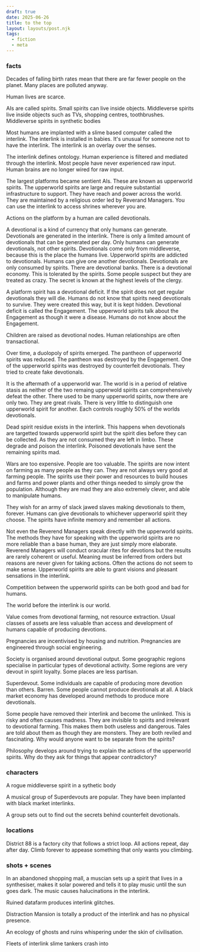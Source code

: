 ```yaml
---
draft: true
date: 2025-06-26
title: to the top
layout: layouts/post.njk
tags:
  - fiction
  - meta
---
```

### facts
Decades of falling birth rates mean that there are far fewer people on the planet. Many places are polluted anyway.

Human lives are scarce.

AIs are called spirits.  Small spirits can live inside objects. 
Middleverse spirits live inside objects such as TVs, shopping centres, toothbrushes. Middleverse spirits in synthetic bodies 

Most humans are implanted with a slime based computer called the interlink. The interlink is installed in babies. It's unusual for someone not to have the interlink. The interlink is an overlay over the senses.

The interlink defines ontology. Human experience is filtered and mediated through the interlink. Most people have never experienced raw input. Human brains are no longer wired for raw input. 

The largest platforms became sentient AIs. These are known as upperworld spirits. The upperworld spirits are large and require substantial infrastructure to support. They have reach and power across the world. They are maintained by a religious order led by Reverand Managers. You can use the interlink to access shrines wherever you are. 
 
Actions on the platform by a human are called devotionals.

A devotional is a kind of currency that only humans can generate. Devotionals are generated in the interlink.
There is only a limited amount of devotionals that can be generated per day. Only humans can generate devotionals, not other spirits. Devotionals come only from middleverse, because this is the place the humans live. 
Upperworld spirits are addicted to devotionals. 
Humans can give one another devotionals. Devotionals are only consumed by spirits. There are devotional banks. There is a devotional economy. This is tolerated by the spirits. Some people suspect but they are treated as crazy. The secret is known at the highest levels of the clergy.

A platform spirit has a devotional deficit. If the spirit does not get regular devotionals they will die. Humans do not know that spirits need devotionals to survive. They were created this way, but it is kept hidden. Devotional deficit is called the Engagement. The upperworld spirits talk about the Engagement as though it were a disease. Humans do not know about the Engagement.

Children are raised as devotional nodes. Human relationships are often transactional. 

Over time, a duolopoly of spirits emerged. The pantheon of upperworld spirits was reduced. The pantheon was destroyed by the Engagement. One of the upperworld spirits was destroyed by counterfeit devotionals. They tried to create fake devotionals.

It is the aftermath of a upperworld war. The world is in a period of relative stasis as neither of the two remaing upperwold spirits can comprehensively defeat the other. 
There used to be many upperworld spirits, now there are only two. They are great rivals. There is very little to distinguish one upperworld spirit for another. Each controls roughly 50% of the worlds devotionals. 

Dead spirit residue exists in the interlink. This happens when devotionals are targetted towards upperworld spirit but the spirit dies before they can be collected. As they are not consumed they are left in limbo. These degrade and poison the interlink.
Poisoned devotionals have sent the remaining spirits mad.

Wars are too expensive. People are too valuable. The spirits are now intent on farming as many people as they can. They are not always very good at farming people. The spirits use their power and resources to build houses and farms and power plants and other things needed to simply grow the population. Although they are mad they are also extremely clever, and able to manipulate humans.

They wish for an army of slack jawed slaves making devotionals to them, forever.
Humans can give devotionals to whichever upperworld spirit they choose. The spirits have infinite memory and remember all actions. 

Not even the Reverend Managers speak directly with the upperworld spirits. The methods they have for speaking with the upperworld spirits are no more reliable than a base human, they are just simply more elaborate. Reverend Managers will conduct oracular rites for devotions but the results are rarely coherent or useful.
Meaning must be inferred from orders but reasons are never given for taking actions. Often the actions do not seem to make sense. Upperworld spirits are able to grant visions and pleasant sensations in the interlink.

Competition between the upperworld spirits can be both good and bad for humans. 

The world before the interlink is our world.

Value comes from devotional farming, not resource extraction. Usual classes of assets are less valuable than access and development of humans capable of producing devotions. 

Pregnancies are incentivised by housing and nutrition. Pregnancies are engineered through social engineering.

Society is organised around devotional output. 
Some geographic regions specialise in particular types of devotional activity.
Some regions are very devout in spirit loyalty. Some places are less partisan.

Superdevout. Some individuals are capable of producing more devotion than others. 
Barren. Some people cannot produce devotionals at all.
A black market economy has developed around methods to produce more devotionals.

Some people have removed their interlink and become the unlinked. This is risky and often causes madness. They are invisible to spirits and irrelevant to devotional farming. This makes them both useless and dangerous. Tales are told about them as though they are monsters. They are both reviled and fascinating. Why would anyone want to be separate from the spirits?

Philosophy develops around trying to explain the actions of the upperworld spirits. Why do they ask for things that appear contradictory? 








### characters

A rogue middleverse spirit in a sythetic body

A musical group of Superdevouts are popular. They have been implanted with black market interlinks. 

A group sets out to find out the secrets behind counterfeit devotionals.


### locations

District 88 is a factory city that follows a strict loop. All actions repeat, day after day. Climb forever to appease something that only wants you climbing. 



### shots + scenes

In an abandoned shopping mall, a muscian sets up a spirit that lives in a synthesiser, makes it solar powered and tells it to play music until the sun goes dark. The music causes halucinations in the interlink. 

Ruined datafarm produces interlink glitches.

Distraction Mansion is totally a product of the interlink and has no physical presence. 

An ecology of ghosts and ruins whispering under the skin of civilisation.

Fleets of interlink slime tankers crash into 